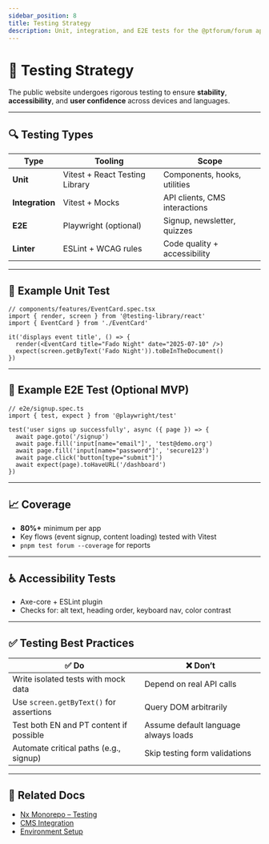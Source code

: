```yaml
---
sidebar_position: 8
title: Testing Strategy
description: Unit, integration, and E2E tests for the @ptforum/forum app
---
```


# 🧪 Testing Strategy

The public website undergoes rigorous testing to ensure **stability**, **accessibility**, and **user confidence** across devices and languages.

---

## 🔍 Testing Types

| Type           | Tooling                          | Scope                           |
|----------------|----------------------------------|----------------------------------|
| **Unit**       | Vitest + React Testing Library   | Components, hooks, utilities     |
| **Integration**| Vitest + Mocks                   | API clients, CMS interactions    |
| **E2E**        | Playwright (optional)            | Signup, newsletter, quizzes      |
| **Linter**     | ESLint + WCAG rules              | Code quality + accessibility     |

---

## 🧪 Example Unit Test

```tsx
// components/features/EventCard.spec.tsx
import { render, screen } from '@testing-library/react'
import { EventCard } from './EventCard'

it('displays event title', () => {
  render(<EventCard title="Fado Night" date="2025-07-10" />)
  expect(screen.getByText('Fado Night')).toBeInTheDocument()
})
````

---

## 🧪 Example E2E Test (Optional MVP)

```tsx
// e2e/signup.spec.ts
import { test, expect } from '@playwright/test'

test('user signs up successfully', async ({ page }) => {
  await page.goto('/signup')
  await page.fill('input[name="email"]', 'test@demo.org')
  await page.fill('input[name="password"]', 'secure123')
  await page.click('button[type="submit"]')
  await expect(page).toHaveURL('/dashboard')
})
```

---

## 📈 Coverage

* **80%+** minimum per app
* Key flows (event signup, content loading) tested with Vitest
* `pnpm test forum --coverage` for reports

---

## ♿ Accessibility Tests

* Axe-core + ESLint plugin
* Checks for: alt text, heading order, keyboard nav, color contrast

---

## ✅ Testing Best Practices

| ✅ Do                                    | ❌ Don’t                              |
| --------------------------------------- | ------------------------------------ |
| Write isolated tests with mock data     | Depend on real API calls             |
| Use `screen.getByText()` for assertions | Query DOM arbitrarily                |
| Test both EN and PT content if possible | Assume default language always loads |
| Automate critical paths (e.g., signup)  | Skip testing form validations        |

---

## 🔗 Related Docs

* [Nx Monorepo – Testing](../../nx-monorepo/10-testing.md)
* [CMS Integration](./6-cms.md)
* [Environment Setup](../../nx-monorepo/3-environment.md)

